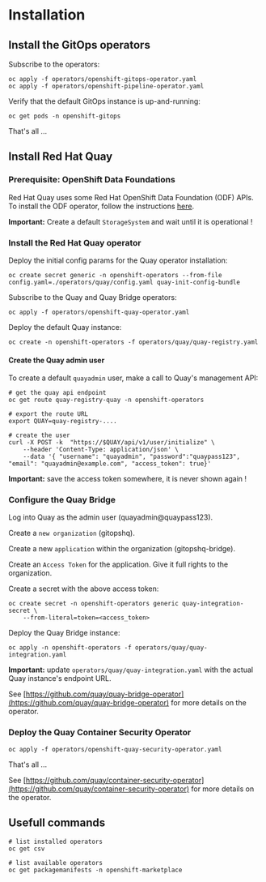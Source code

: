 # Installation

## Install the GitOps operators

Subscribe to the operators:

```shell
oc apply -f operators/openshift-gitops-operator.yaml
oc apply -f operators/openshift-pipeline-operator.yaml
```

Verify that the default GitOps instance is up-and-running:

```shell
oc get pods -n openshift-gitops
```

That's all ...

## Install Red Hat Quay

### Prerequisite: OpenShift Data Foundations

Red Hat Quay uses some Red Hat OpenShift Data Foundation (ODF) APIs. To install the ODF operator, follow the instructions [here](https://access.redhat.com/documentation/en-us/red_hat_openshift_data_foundation/4.10).

**Important:** Create a default `StorageSystem` and wait until it is operational !

### Install the Red Hat Quay operator

Deploy the initial config params for the Quay operator installation:

```shell
oc create secret generic -n openshift-operators --from-file config.yaml=./operators/quay/config.yaml quay-init-config-bundle
```

Subscribe to the Quay and Quay Bridge operators:

```shell
oc apply -f operators/openshift-quay-operator.yaml
```

Deploy the default Quay instance:

```shell
oc create -n openshift-operators -f operators/quay/quay-registry.yaml
```

#### Create the Quay admin user

To create a default `quayadmin` user, make a call to Quay's management API:

```shell
# get the quay api endpoint
oc get route quay-registry-quay -n openshift-operators
```

```shell
# export the route URL
export QUAY=quay-registry-.... 

# create the user
curl -X POST -k  "https://$QUAY/api/v1/user/initialize" \
    --header 'Content-Type: application/json' \
    --data '{ "username": "quayadmin", "password":"quaypass123", "email": "quayadmin@example.com", "access_token": true}'

```

**Important:** save the access token somewhere, it is never shown again !


### Configure the Quay Bridge

Log into Quay as the admin user (quayadmin@quaypass123).

Create a `new organization` (gitopshq).

Create a new `application` within the organization (gitopshq-bridge). 

Create an `Access Token` for the application. Give it full rights to the organization.

Create a secret with the above access token:

```shell
oc create secret -n openshift-operators generic quay-integration-secret \
    --from-literal=token=<access_token>
```

Deploy the Quay Bridge instance:

```shell
oc apply -n openshift-operators -f operators/quay/quay-integration.yaml
```

**Important:** update `operators/quay/quay-integration.yaml` with the actual Quay instance's endpoint URL.

See [https://github.com/quay/quay-bridge-operator](https://github.com/quay/quay-bridge-operator) for more details on the operator.


### Deploy the Quay Container Security Operator

```shell
oc apply -f operators/openshift-quay-security-operator.yaml
```

That's all ...

See [https://github.com/quay/container-security-operator](https://github.com/quay/container-security-operator) for more details on the operator.


## Usefull commands

```shell
# list installed operators
oc get csv

# list available operators
oc get packagemanifests -n openshift-marketplace

```
